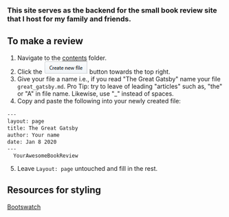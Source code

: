 ### This site serves as the backend for the small book review site that I host for my family and friends.
 

## To make a review   

1. Navigate to the [contents](content/) folder.
2. Click the ![create new file button](resources/create_new_file_btn.png) button towards the top right.
3. Give your file a name i.e., if you read "The Great Gatsby" name your file ```great_gatsby.md```. Pro Tip: try to leave of leading "articles" such as, "the" or "A" in file name. Likewise, use "_" instead of spaces.
4. Copy and paste the following into your newly created file:
```
---
layout: page
title: The Great Gatsby
author: Your name
date: Jan 8 2020
---
  YourAwesomeBookReview 
```
5. Leave ```Layout: page``` untouched and fill in the rest.  


## Resources for styling
[Bootswatch](https://bootswatch.com/sketchy/)
